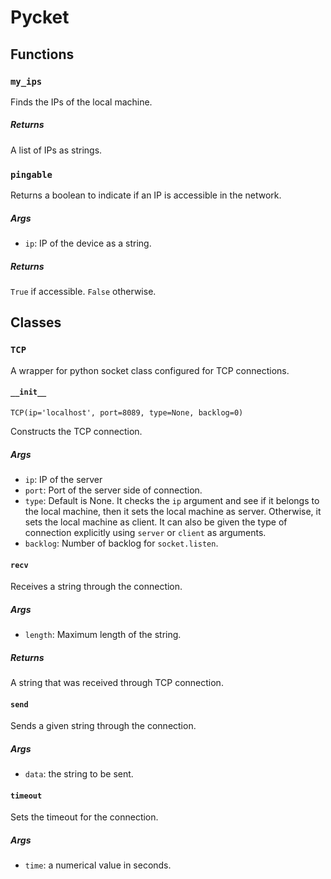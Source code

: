 # Pycket

## Functions

### `my_ips`
Finds the IPs of the local machine.

##### Returns
A list of IPs as strings.

### `pingable`
Returns a boolean to indicate if an IP is accessible in the network.

##### Args
- `ip`: IP of the device as a string.

##### Returns
`True` if accessible. `False` otherwise.

## Classes 

### `TCP`

A wrapper for python socket class configured for TCP connections.

#### `__init__`

`TCP(ip='localhost', port=8089, type=None, backlog=0)`

Constructs the TCP connection.

##### Args
- `ip`: IP of the server
- `port`: Port of the server side of connection.
- `type`: Default is None. It checks the `ip` argument and see if it belongs to the local machine, then it sets the local machine as server. Otherwise, it sets the local machine as client. It can also be given the type of connection explicitly using `server` or `client` as arguments.
- `backlog`: Number of backlog for `socket.listen`.

#### `recv`

Receives a string through the connection.

##### Args
- `length`: Maximum length of the string.

##### Returns
A string that was received through TCP connection.

#### `send`

Sends a given string through the connection.

##### Args
- `data`: the string to be sent.

#### `timeout`

Sets the timeout for the connection.

##### Args
- `time`: a numerical value in seconds.
